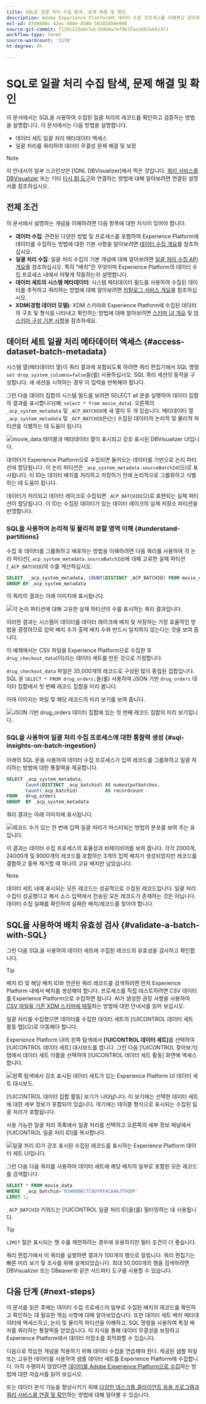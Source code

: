 ```yaml
---
title: SQL로 일괄 처리 수집 탐색, 문제 해결 및 확인
description: Adobe Experience Platform의 데이터 수집 프로세스를 이해하고 관리하는 방법에 대해 알아봅니다. 이 문서에는 배치를 확인하고 수집된 데이터를 쿼리하는 방법이 포함되어 있습니다.
exl-id: 8f49680c-42ec-488e-8586-50182d50e900
source-git-commit: f129c215ebc5dc169b9a7ef9b3faa3463ab413f3
workflow-type: tm+mt
source-wordcount: '1170'
ht-degree: 0%

---
```


# SQL로 일괄 처리 수집 탐색, 문제 해결 및 확인

이 문서에서는 SQL을 사용하여 수집된 일괄 처리의 레코드를 확인하고 검증하는 방법을 설명합니다. 이 문서에서는 다음 방법을 설명합니다.

- 데이터 세트 일괄 처리 메타데이터 액세스
- 일괄 처리를 쿼리하여 데이터 무결성 문제 해결 및 보장

>[!NOTE]
>
>이 안내서의 일부 스크린샷은 [!DNL DBVisualizer]에서 찍은 것입니다. [쿼리 서비스를 DBVisualizer](../clients/dbvisulaizer.md) 또는 기타 [타사 BI 도구](../clients/overview.md)와 연결하는 방법에 대해 알아보려면 연결된 설명서를 참조하십시오.

## 전제 조건

이 문서에서 설명하는 개념을 이해하려면 다음 항목에 대한 지식이 있어야 합니다.

- **데이터 수집**: 관련된 다양한 방법 및 프로세스를 포함하여 Experience Platform에 데이터를 수집하는 방법에 대한 기본 사항을 알아보려면 [데이터 수집 개요](../../ingestion/home.md)를 참조하십시오.
- **일괄 처리 수집**: 일괄 처리 수집의 기본 개념에 대해 알아보려면 [일괄 처리 수집 API 개요](../../ingestion/batch-ingestion/overview.md)를 참조하십시오. 특히 &quot;배치&quot;란 무엇이며 Experience Platform의 데이터 수집 프로세스 내에서 어떻게 작동하는지 설명합니다.
- **데이터 세트의 시스템 메타데이터**: 시스템 메타데이터 필드를 사용하여 수집된 데이터를 추적하고 쿼리하는 방법에 대해 알아보려면 [카탈로그 서비스 개요](../../catalog/home.md)를 참조하십시오.
- **XDM(경험 데이터 모델)**: XDM 스키마와 Experience Platform에 수집된 데이터의 구조 및 형식을 나타내고 확인하는 방법에 대해 알아보려면 [스키마 UI 개요](../../xdm/ui/overview.md) 및 [의 스키마 구성 기본 사항](../../xdm/schema/composition.md)을 참조하세요.

## 데이터 세트 일괄 처리 메타데이터 액세스 {#access-dataset-batch-metadata}

시스템 열(메타데이터 열)이 쿼리 결과에 포함되도록 하려면 쿼리 편집기에서 SQL 명령 `set drop_system_columns=false`을(를) 사용하십시오. SQL 쿼리 세션의 동작을 구성합니다. 새 세션을 시작하는 경우 이 입력을 반복해야 합니다.

그런 다음 데이터 집합의 시스템 필드를 보려면 SELECT all 문을 실행하여 데이터 집합의 결과를 표시합니다(예: `select * from movie_data`). 오른쪽의 `_acp_system_metadata` 및 `_ACP_BATCHID`에 새 열이 두 개 있습니다. 메타데이터 열 `_acp_system_metadata` 및 `_ACP_BATCHID`은(는) 수집된 데이터의 논리적 및 물리적 파티션을 식별하는 데 도움이 됩니다.

![movie_data 테이블과 메타데이터 열이 표시되고 강조 표시된 DBVisualizer UI입니다.](../images/use-cases/movie_data-table-with-metadata-columns.png)

데이터가 Experience Platform으로 수집되면 들어오는 데이터를 기반으로 논리 파티션에 할당됩니다. 이 논리 파티션은 `_acp_system_metadata.sourceBatchId`(으)로 표시됩니다. 이 ID는 데이터 배치를 처리하고 저장하기 전에 논리적으로 그룹화하고 식별하는 데 도움이 됩니다.

데이터가 처리되고 데이터 레이크로 수집되면 `_ACP_BATCHID`(으)로 표현되는 실제 파티션이 할당됩니다. 이 ID는 수집된 데이터가 있는 데이터 레이크의 실제 저장소 파티션을 반영합니다.

### SQL을 사용하여 논리적 및 물리적 분할 영역 이해 {#understand-partitions}

수집 후 데이터를 그룹화하고 배포하는 방법을 이해하려면 다음 쿼리를 사용하여 각 논리 파티션(`_acp_system_metadata.sourceBatchId`)에 대해 고유한 실제 파티션(`_ACP_BATCHID`)의 수를 계산하십시오.

```SQL
SELECT  _acp_system_metadata, COUNT(DISTINCT _ACP_BATCHID) FROM movie_data
GROUP BY _acp_system_metadata
```

이 쿼리의 결과는 아래 이미지에 표시됩니다.

![각 논리 파티션에 대해 고유한 실제 파티션의 수를 표시하는 쿼리 결과입니다.](../images/use-cases/logical-and-physical-partition-count.png)

이러한 결과는 시스템이 데이터를 데이터 레이크에 배치 및 저장하는 가장 효율적인 방법을 결정하므로 입력 배치 수가 출력 배치 수와 반드시 일치하지 않는다는 것을 보여 줍니다.

이 예제에서는 CSV 파일을 Experience Platform으로 수집한 후 `drug_checkout_data`(이)라는 데이터 세트를 만든 것으로 가정합니다.

`drug_checkout_data` 파일은 35,000개의 레코드로 구성된 많이 중첩된 집합입니다. SQL 문 `SELECT * FROM drug_orders;`을(를) 사용하여 JSON 기반 `drug_orders` 데이터 집합에서 첫 번째 레코드 집합을 미리 봅니다.

아래 이미지는 파일 및 해당 레코드의 미리 보기를 보여 줍니다.

![JSON 기반 drug_orders 데이터 집합에 있는 첫 번째 레코드 집합의 미리 보기입니다.](../images/use-cases/drug-orders-preview.png)

### SQL을 사용하여 일괄 처리 수집 프로세스에 대한 통찰력 생성 {#sql-insights-on-batch-ingestion}

아래의 SQL 문을 사용하여 데이터 수집 프로세스가 입력 레코드를 그룹화하고 일괄 처리하는 방법에 대한 통찰력을 제공합니다.

```sql
SELECT _acp_system_metadata,
       Count(DISTINCT _acp_batchid) AS numoutputbatches,
       Count(_acp_batchid)          AS recordcount
FROM   drug_orders
GROUP  BY _acp_system_metadata 
```

쿼리 결과는 아래 이미지에 표시됩니다.

![레코드 수가 있는 한 번에 입력 일괄 처리가 마스터되는 방법의 분포를 보여 주는 표입니다.](../images/use-cases/distribution-of-input-batches.png)

이 결과는 데이터 수집 프로세스의 효율성과 비헤이비어를 보여 줍니다. 각각 2000개, 24000개 및 9000개의 레코드를 포함하는 3개의 입력 배치가 생성되었지만 레코드를 결합하고 중복 제거할 때 하나의 고유 배치만 남았습니다.

>[!NOTE]
>
>데이터 세트 내에 표시되는 모든 레코드는 성공적으로 수집된 레코드입니다. 일괄 처리 수집이 성공했다고 해서 소스 입력에서 전송된 모든 레코드가 존재하는 것은 아닙니다. 데이터 수집 실패를 확인하여 실패한 배치/레코드를 찾아야 합니다.

## SQL을 사용하여 배치 유효성 검사 {#validate-a-batch-with-SQL}

그런 다음 SQL을 사용하여 데이터 세트에 수집된 레코드의 유효성을 검사하고 확인합니다.

>[!TIP]
>
>배치 ID 및 해당 배치 ID와 연관된 쿼리 레코드를 검색하려면 먼저 Experience Platform 내에서 배치를 생성해야 합니다. 프로세스를 직접 테스트하려면 CSV 데이터를 Experience Platform으로 수집하면 됩니다. AI가 생성한 권장 사항을 사용하여 [CSV 파일을 기존 XDM 스키마에 매핑](../../ingestion/tutorials/map-csv/recommendations.md)하는 방법에 대한 안내서를 읽어 보십시오.

일괄 처리를 수집했으면 데이터를 수집한 데이터 세트의 [!UICONTROL 데이터 세트 활동 탭]&#x200B;(으)로 이동해야 합니다.

Experience Platform UI의 왼쪽 탐색에서 **[!UICONTROL 데이터 세트]**&#x200B;를 선택하여 [!UICONTROL 데이터 세트] 대시보드를 엽니다. 그런 다음 [!UICONTROL 찾아보기] 탭에서 데이터 세트 이름을 선택하여 [!UICONTROL 데이터 세트 활동] 화면에 액세스합니다.

![왼쪽 탐색에서 강조 표시된 데이터 세트가 있는 Experience Platform UI 데이터 세트 대시보드.](../images/use-cases/datasets-workspace.png)

[!UICONTROL 데이터 집합 활동] 보기가 나타납니다. 이 보기에는 선택한 데이터 세트에 대한 세부 정보가 포함되어 있습니다. 여기에는 테이블 형식으로 표시되는 수집된 일괄 처리가 포함됩니다.

사용 가능한 일괄 처리 목록에서 일괄 처리를 선택하고 오른쪽의 세부 정보 패널에서 [!UICONTROL 일괄 처리 ID]를 복사합니다.

![일괄 처리 ID가 강조 표시된 수집된 레코드를 표시하는 Experience Platform 데이터 세트 UI입니다.](../images/use-cases/batch-id.png)

그런 다음 다음 쿼리를 사용하여 데이터 세트에 해당 배치의 일부로 포함된 모든 레코드를 검색합니다.

```sql
SELECT * FROM movie_data
WHERE  _acp_batchid='01H00BKCTCADYRFACAAKJTVQ8P' 
LIMIT 1;
```

`_ACP_BATCHID` 키워드는 [!UICONTROL 일괄 처리 ID]을(를) 필터링하는 데 사용됩니다.

>[!TIP]
>
>`LIMIT` 절은 표시되는 행 수를 제한하려는 경우에 유용하지만 필터 조건이 더 좋습니다.

쿼리 편집기에서 이 쿼리를 실행하면 결과가 100개의 행으로 잘립니다. 쿼리 편집기는 빠른 미리 보기 및 조사를 위해 설계되었습니다. 최대 50,000개의 행을 검색하려면 DBVisualizer 또는 DBeaver와 같은 서드파티 도구를 사용할 수 있습니다.

## 다음 단계 {#next-steps}

이 문서를 읽은 후에는 데이터 수집 프로세스의 일부로 수집된 배치의 레코드를 확인하고 확인하는 데 필요한 핵심 사항에 대해 알아보았습니다. 또한 데이터 세트 배치 메타데이터에 액세스하고, 논리 및 물리적 파티션을 이해하고, SQL 명령을 사용하여 특정 배치를 쿼리하는 통찰력을 얻었습니다. 이 지식을 통해 데이터 무결성을 보장하고 Experience Platform에서 데이터 저장소를 최적화할 수 있습니다.

다음으로 학습한 개념을 적용하기 위해 데이터 수집을 연습해야 한다. 제공된 샘플 파일 또는 고유한 데이터를 사용하여 샘플 데이터 세트를 Experience Platform에 수집합니다. 아직 수행하지 않았다면 [데이터를 Adobe Experience Platform으로 수집](../../ingestion/tutorials/ingest-batch-data.md)하는 방법에 대한 자습서를 읽어 보십시오.

또는 데이터 분석 기능을 향상시키기 위해 [다양한 데스크톱 클라이언트 응용 프로그램과 쿼리 서비스를 연결 및 확인](../clients/overview.md)하는 방법에 대해 알아볼 수 있습니다.
